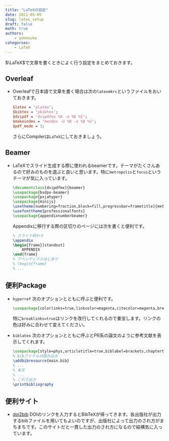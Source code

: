 ```yaml
---
title: "LaTeXの設定"
date: 2021-05-05
slug: latex_setup
draft: false
math: true
authors:
    - yonesuke
categories:
    - LaTeX
---
```


$\LaTeX$で文章を書くときによく行う設定をまとめておきます。

<!-- more -->

## Overleaf

- Overleafで日本語で文章を書く場合は次の`latexmkrc`というファイルをおいておきます。
    ```perl
    $latex = 'platex';
    $bibtex = 'pbibtex';
    $dvipdf = 'dvipdfmx %O -o %D %S';
    $makeindex = 'mendex -U %O -o %D %S';
    $pdf_mode = 3; 
    ```
    さらにCompilerは`LaTeX`にしておきましょう。

## Beamer

- LaTeXでスライド生成する際に使われるbeamerです。テーマがたくさんあるので好みのものを選ぶと良いと思います。特に`metropolis`と`focus`というテーマが気に入っています。
    ```tex
    \documentclass[dvipdfmx]{beamer}
    \usepackage{bxdpx-beamer}
    \usepackage{pxjahyper}
    \usepackage{minijs}
    \usetheme[numbering=fraction,block=fill,progressbar=frametitle]{metropolis}
    \usefonttheme{professionalfonts}
    \usepackage{appendixnumberbeamer}
    ```
    Appendixに移行する際の区切りのページには次を書くと便利です。
    ```tex
    % スライド終わり
    \appendix
    \begin{frame}[standout]
        APPENDIX
    \end{frame}
    % アペンディクスはじまり
    % \begin{frame}
    % ...
    ```

## 便利Package

- `hyperref`
    次のオプションとともに呼ぶと便利です。
    ```tex
    \usepackage[colorlinks=true,linkcolor=magenta,citecolor=magenta,breaklinks=true]{hyperref}
    ```
    特に`breaklinks=true`はリンクを改行してくれるので重宝します。リンクの色は好みに合わせて変えてください。

- `biblatex`
    次のオプションとともに呼ぶとPR系の論文のように参考文献を表示してくれます。
    ```tex
    \usepackage[style=phys,articletitle=true,biblabel=brackets,chaptertitle=false,pageranges=false,doi=false]{biblatex}
    % bibファイルの読み込み
    \addbibresource{main.bib}
    % ...
    % 本文
    % ...
    % これで出力
    \printbibliography
    ```

## 便利サイト

- [doi2bib](https://www.doi2bib.org/)
    DOIのリンクを入力するとBibTeXが帰ってきます。各出版社が出力するbibファイルを用いてもよいのですが、出版社によって出力のされ方がまちまちです。このサイトだと一貫した出力のされ方になるので結構気に入っています。

